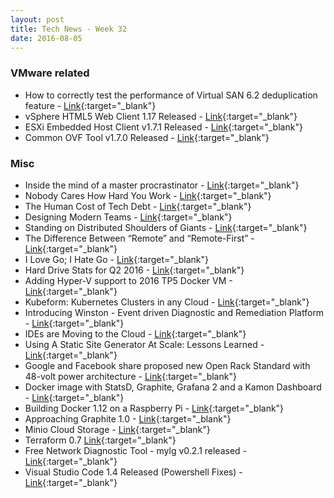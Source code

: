 ```yaml
---
layout: post
title: Tech News - Week 32
date: 2016-08-05
---
```


### VMware related

* How to correctly test the performance of Virtual SAN 6.2 deduplication feature - 
  [Link](http://blogs.vmware.com/performance/2016/08/how-to-perf-test-vsan-deduplication.html){:target="_blank"}
* vSphere HTML5 Web Client 1.17 Released -
  [Link](https://labs.vmware.com/flings/vsphere-html5-web-client#changelog){:target="_blank"}
* ESXi Embedded Host Client v1.7.1 Released -
  [Link](https://labs.vmware.com/flings/esxi-embedded-host-client#change-log){:target="_blank"}
* Common OVF Tool v1.7.0 Released -
  [Link](https://github.com/glennmatthews/cot/releases/tag/v1.7.0){:target="_blank"}


### Misc

* Inside the mind of a master procrastinator -
  [Link](http://www.ted.com/talks/tim_urban_inside_the_mind_of_a_master_procrastinator){:target="_blank"}
* Nobody Cares How Hard You Work -
  [Link](http://99u.com/articles/51908/nobody-cares-how-hard-you-work){:target="_blank"}
* The Human Cost of Tech Debt -
  [Link](http://www.daedtech.com/human-cost-tech-debt/){:target="_blank"}
* Designing Modern Teams - 
  [Link](https://medium.com/@davidjbland/designing-modern-teams-d53516b1e7d8#.ih0wzjb8u){:target="_blank"}
* Standing on Distributed Shoulders of Giants -
  [Link](http://queue.acm.org/detail.cfm?ref=rss&id=2953944){:target="_blank"}
* The Difference Between “Remote” and “Remote-First” -
  [Link](https://readthink.com/the-difference-between-remote-and-remote-first-7dd38458855f#.mtcxtek2s){:target="_blank"}
* I Love Go; I Hate Go - 
  [Link](https://medium.com/@ahl/i-love-go-i-hate-go-3356ee6b169c#.mgy87idum){:target="_blank"}
* Hard Drive Stats for Q2 2016 -
  [Link](https://www.backblaze.com/blog/hard-drive-failure-rates-q2-2016/){:target="_blank"}
* Adding Hyper-V support to 2016 TP5 Docker VM -
  [Link](https://stefanscherer.github.io/adding-hyper-v-support-to-2016-tp5-docker-vm/){:target="_blank"}
* Kubeform: Kubernetes Clusters in any Cloud -
  [Link](https://capgemini.github.io/devops/kubeform/){:target="_blank"}
* Introducing Winston - Event driven Diagnostic and Remediation Platform -
  [Link](http://techblog.netflix.com/2016/08/introducing-winston-event-driven.html){:target="_blank"}
* IDEs are Moving to the Cloud -
  [Link](http://thenewstack.io/integrated-development-environments-moving-cloud/){:target="_blank"}
* Using A Static Site Generator At Scale: Lessons Learned - 
  [Link](https://www.smashingmagazine.com/2016/08/using-a-static-site-generator-at-scale-lessons-learned/){:target="_blank"}
* Google and Facebook share proposed new Open Rack Standard with 48-volt power architecture -
  [Link](https://cloudplatform.googleblog.com/2016/08/Google-and-Facebook-share-proposed-new-Open-Rack-Standard-with-48-volt-power-architecture.html){:target="_blank"}
* Docker image with StatsD, Graphite, Grafana 2 and a Kamon Dashboard -
  [Link](https://github.com/kamon-io/docker-grafana-graphite#statsd--graphite--grafana-2--kamon-dashboards){:target="_blank"}
* Building Docker 1.12 on a Raspberry Pi - 
  [Link](http://blog.hypriot.com/post/building-docker-directly-on-a-raspberry-pi/){:target="_blank"}
* Approaching Graphite 1.0 - 
  [Link](https://blog.raintank.io/approaching-graphite-1-0/){:target="_blank"}
* Minio Cloud Storage - 
  [Link](https://minio.io/){:target="_blank"}
* Terraform 0.7
  [Link](https://www.hashicorp.com/blog/terraform-0-7.html){:target="_blank"}
* Free Network Diagnostic Tool - mylg v0.2.1 released - 
  [Link](http://mylg.io/){:target="_blank"}
* Visual Studio Code 1.4 Released (Powershell Fixes) -
  [Link](http://code.visualstudio.com/updates/July_2016){:target="_blank"}

